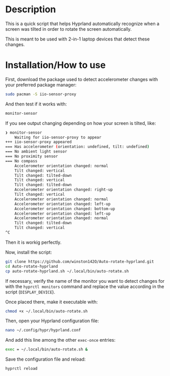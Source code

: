 # Description

This is a quick script that helps Hyprland automatically recognize when a screen
was tilted in order to rotate the screen automatically.

This is meant to be used with 2-in-1 laptop devices that detect these changes.

# Installation/How to use

First, download the package used to detect accelerometer changes with your preferred package manager:

```bash
sudo pacman -S iio-sensor-proxy
```

And then test if it works with:

```bash
monitor-sensor
```

If you see output changing depending on how your screen is tilted, like:

```bash
❯ monitor-sensor
    Waiting for iio-sensor-proxy to appear
+++ iio-sensor-proxy appeared
=== Has accelerometer (orientation: undefined, tilt: undefined)
=== No ambient light sensor
=== No proximity sensor
=== No compass
    Accelerometer orientation changed: normal
    Tilt changed: vertical
    Tilt changed: tilted-down
    Tilt changed: vertical
    Tilt changed: tilted-down
    Accelerometer orientation changed: right-up
    Tilt changed: vertical
    Accelerometer orientation changed: normal
    Accelerometer orientation changed: left-up
    Accelerometer orientation changed: bottom-up
    Accelerometer orientation changed: left-up
    Accelerometer orientation changed: normal
    Tilt changed: tilted-down
    Tilt changed: vertical
^C
```

Then it is workig perfectly.

Now, install the script:

```bash
git clone https://github.com/winston142O/Auto-rotate-hyprland.git
cd Auto-rotate-hyprland
cp auto-rotate-hyprland.sh ~/.local/bin/auto-rotate.sh
```

If necessary, verify the name of the monitor you want to detect changes for with the
`hyprctl monitors` command and replace the value according in the script (`DISPLAY_DEVICE`). 

Once placed there, make it executable with:

```bash
chmod +x ~/.local/bin/auto-rotate.sh
```

Then, open your Hyprland configuration file:

```bash
nano ~/.config/hypr/hyprland.conf
```

And add this line among the other `exec-once` entries:

```bash
exec = ~/.local/bin/auto-rotate.sh &
```

Save the configuration file and reload:

```bash
hyprctl reload
```
